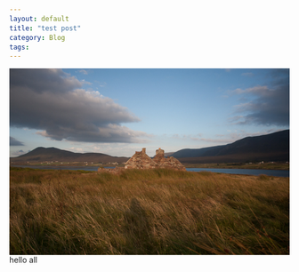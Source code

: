 ```yaml
---
layout: default 
title: "test post"
category: Blog 
tags: 
---
```

 
<div class="figure">
<img src="/images/40D_6568.jpg" align="left">
<p>hello all</p></div> 
